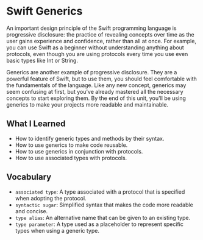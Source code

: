 # Swift Generics

An important design principle of the Swift programming language is progressive disclosure: the practice of revealing concepts over time as the user gains experience and confidence, rather than all at once. For example, you can use Swift as a beginner without understanding anything about protocols, even though you are using protocols every time you use even basic types like Int or String.

Generics are another example of progressive disclosure. They are a powerful feature of Swift, but to use them, you should feel comfortable with the fundamentals of the language. Like any new concept, generics may seem confusing at first, but you've already mastered all the necessary concepts to start exploring them. By the end of this unit, you'll be using generics to make your projects more readable and maintainable.

## What I Learned
- How to identify generic types and methods by their syntax.
- How to use generics to make code reusable.
- How to use generics in conjunction with protocols.
- How to use associated types with protocols.

## Vocabulary
- `associated type`: A type associated with a protocol that is specified when adopting the protocol.
- `syntactic sugar`: Simplified syntax that makes the code more readable and concise.
- `type alias`: An alternative name that can be given to an existing type.
- `type parameter`: A type used as a placeholder to represent specific types when using a generic type.
